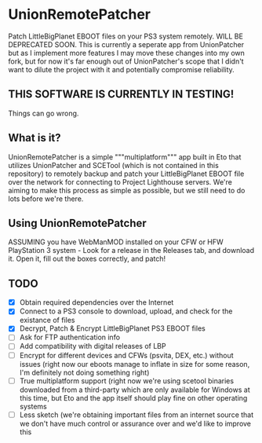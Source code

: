 # UnionRemotePatcher
 Patch LittleBigPlanet EBOOT files on your PS3 system remotely. WILL BE DEPRECATED SOON. This is currently a seperate app from UnionPatcher but as I implement more features I may move these changes into my own fork, but for now it's far enough out of UnionPatcher's scope that I didn't want to dilute the project with it and potentially compromise reliability.

## THIS SOFTWARE IS CURRENTLY IN TESTING!
Things can go wrong. 

## What is it?
UnionRemotePatcher is a simple """multiplatform""" app built in Eto that utilizes UnionPatcher and SCETool (which is not contained in this repository) to remotely backup and patch your LittleBigPlanet EBOOT file over the network for connecting to Project Lighthouse servers. We're aiming to make this process as simple as possible, but we still need to do lots before we're there.

## Using UnionRemotePatcher
ASSUMING you have WebManMOD installed on your CFW or HFW PlayStation 3 system -
Look for a release in the Releases tab, and download it. Open it, fill out the boxes correctly, and patch!

## TODO
- [x] Obtain required dependencies over the Internet
- [x] Connect to a PS3 console to download, upload, and check for the existance of files
- [x] Decrypt, Patch & Encrypt LittleBigPlanet PS3 EBOOT files 
- [ ] Ask for FTP authentication info
- [ ] Add compatibility with digital releases of LBP
- [ ] Encrypt for different devices and CFWs (psvita, DEX, etc.) without issues (right now our eboots manage to inflate in size for some reason, I'm definitely not doing something right)
- [ ] True multiplatform support (right now we're using scetool binaries downloaded from a third-party which are only available for Windows at this time, but Eto and the app itself should play fine on other operating systems 
- [ ] Less sketch (we're obtaining important files from an internet source that we don't have much control or assurance over and we'd like to improve this
